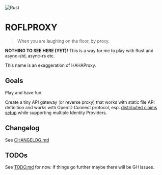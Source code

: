 ![Rust](https://github.com/amanjeev/roflproxy/workflows/Rust/badge.svg?branch=master)

# ROFLPROXY

> When you are laughing on the floor, by proxy.

**NOTHING TO SEE HERE (YET)!** This is a way for me to play with Rust and async-std, async-rs etc.

This name is an exaggeration of HAHAProxy.

## Goals

Play and have fun.

Create a tiny API gateway (or reverse proxy) that works with static file API definition and works with OpenID Connect protocol, esp. [distributed claims setup] while supporting multiple Identity Providers.

## Changelog

See [CHANGELOG.md](CHANGELOG.md)

## TODOs

See [TODO.md](TODO.md) for now. If things go further maybe there will be GH issues.


[distributed claims setup]: https://openid.net/specs/openid-connect-core-1_0.html#DistributedExample